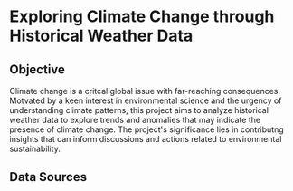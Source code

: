 # Exploring Climate Change through Historical Weather Data

## Objective 
Climate change is a critcal global issue with far-reaching consequences. Motvated by a keen interest in environmental science and the urgency of understanding climate patterns, this project aims to analyze historical weather data to explore trends and anomalies that may indicate the presence of climate change. The project's significance lies in contributng insights that can inform discussions and actions related to environmental sustainability.

## Data Sources

## 
